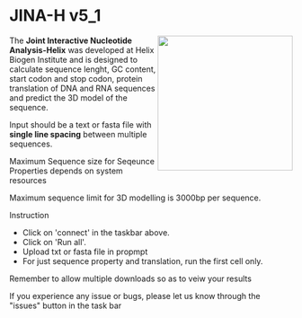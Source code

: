 # JINA-H v5_1
<img src="https://github.com/jrhtdo/JINA-H/blob/main/Helix%20Logo-min.png?raw=true" height="200" align="right" style="height:240px">

The **Joint Interactive Nucleotide Analysis-Helix**  was developed at Helix Biogen Institute and is designed to calculate sequence lenght, GC content, start codon and stop codon, protein translation of DNA and RNA sequences and predict the 3D model of the sequence. 

Input should be a text or fasta file with **single line spacing** between multiple sequences.

Maximum Sequence size for Seqeunce Properties depends on system resources

Maximum sequence limit for 3D modelling is 3000bp per sequence.

Instruction

* Click on 'connect' in the taskbar above.
* Click on 'Run all'.
* Upload txt or fasta file in propmpt
* For just sequence property and translation, run the first cell only.

Remember to allow multiple downloads so as to veiw your results

If you experience any issue or bugs, please let us know through the "issues" button in the task bar
